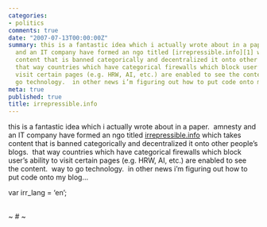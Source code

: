 ```yaml
---
categories:
- politics
comments: true
date: "2007-07-13T00:00:00Z"
summary: this is a fantastic idea which i actually wrote about in a paper.  amnesty
  and an IT company have formed an ngo titled [irrepressible.info][1] which takes
  content that is banned categorically and decentralized it onto other people’s blogs. 
  that way countries which have categorical firewalls which block user’s ability to
  visit certain pages (e.g. HRW, AI, etc.) are enabled to see the content.  way to
  go technology.  in other news i’m figuring out how to put code onto my blog…
meta: true
published: true
title: irrepressible.info
---
```


this is a fantastic idea which i actually wrote about in a paper.  amnesty and an IT company have formed an ngo titled [irrepressible.info][1] which takes content that is banned categorically and decentralized it onto other people’s blogs.  that way countries which have categorical firewalls which block user’s ability to visit certain pages (e.g. HRW, AI, etc.) are enabled to see the content.  way to go technology.  in other news i’m figuring out how to put code onto my blog…

 [1]: http://irrepressible.info/

var irr_lang = ‘en’;

   
~ # ~